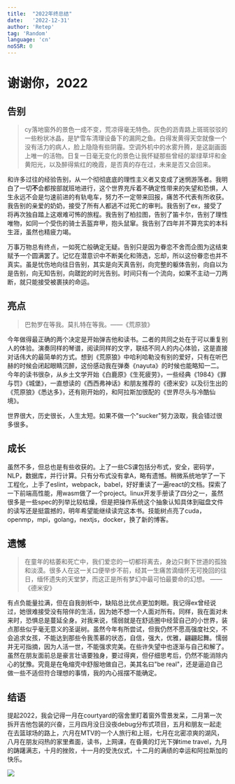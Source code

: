 ```yaml
---
title:  "2022年终总结"
date:   '2022-12-31'
author: 'Retep' 
tag: 'Random'
language: 'cn'
noSSR: 0
---
```


# 谢谢你，2022

## 告别

> cy落地窗外的景色一成不变，荒凉得毫无特色。灰色的沥青路上斑斑驳驳的一些粉状冰晶，是铲雪车清理设备下的漏网之鱼。白得发黄得天空就像一个没有活力的病人，脸上隐隐有些阴霾。空调外机中的水雾升腾，是这副画面上唯一的活物。日复一日毫无变化的景色让我怀疑那些曾经的翠绿草坪和金黄阳光，以及醉得紫红的晚霞，是否真的存在过，未来是否又会回来。

和许多过往的经验告别，从一个彻彻底底的理性主义者又变成了迷惘游荡者。我明白了一切**不**会都按部就班地进行，这个世界充斥着不确定性带来的失望和恐惧，人生永远不会是匀速前进的有轨电车，努力不一定带来回报，痛苦不代表有所收获。我告别的亲爱的奶奶，接受了所有人都逃不过死亡的审判。我告别了ex，接受了将再次独自踏上这艰难可怖的旅程。我告别了柏拉图，告别了笛卡尔，告别了理性唯物，如同一个受伤的骑士丢盔弃甲，抱头鼠窜。我告别了四年并不算充实的本科生涯，虽然也精疲力竭。

万事万物总有终点，一如死亡般确定无疑。告别只是因为眷恋不舍而企图为这结束赋予一个圆满罢了。记忆在潜意识中不断美化和筛选，忘却，所以这份眷恋也并不真实。虽是忧伤地向往日告别，其实是向天真告别，向完整的躯体告别，向自以为是告别，向无知告别，向蹉跎的时光告别。时间只有一个流向，如果不主动一刀两断，就只能接受被裹挟的命运。


## 亮点

> 巴勃罗在等我。莫扎特在等我。——《荒原狼》

今年做得最正确的两个决定是开始弹吉他和读书。二者的共同之处在于可以重复别人的体验。演奏同样的琴谱，阅读同样的文字，联结不同人的内心体验，这是直接对话伟大的最简单的方式。想到《荒原狼》中哈利哈勒没有别的爱好，只有在听巴赫的时候会闭起眼睛沉醉，这份感动我在弹奏《nayuta》的时候也能略知一二。今年的读书很杂，从乡土文学开始《白鹿原》《生死疲劳》，一些经典《1984》《罪与罚》《城堡》，一直想读的《西西弗神话》和朋友推荐的《德米安》以及衍生出的《荒原狼》《悉达多》，还有刚开始的，和阿拉斯加很配的《世界尽头与冷酷仙境》。

世界很大，历史很长，人生太短。如果不做一个"sucker"努力汲取，我会错过很多很多。

## 成长
虽然不多，但总也是有些收获的。上了一些CS课包括分布式，安全，密码学，NLP，数据库，并行计算。只有分布式没有拿A，略有遗憾。稍微系统地学了一下工程化，上手了eslint，webpack，babel，好好重读了一遍react的文档。探索了一下前端高性能，用wasm做了一个project。linux开发手册读了四分之一，虽然很多是一些spec的列举比较枯燥，但是把操作系统这个抽象认知具体到磁盘文件的读写还是挺震撼的，明年希望能继续读完这本书。技能树点亮了cuda，openmp，mpi，golang，nextjs，docker，换了新的博客。

## 遗憾

>在童年的枯萎和死亡中，我们爱恋的一切都将离去，身边只剩下世道的孤独和淡漠。很多人在这一关口便举步不前，经其一生痛苦滴缅怀无可挽回的往日，缅怀遗失的天堂梦，而这正是所有梦幻中最可怕最要命的幻想。 ——《德米安》

有点负能量拉满，但在自我剖析中，缺陷总比优点更加刺眼。我记得ex曾经说过，她很难接受没有陪伴的生活，因为她不想一个人面对所有。同样，我在面对未来时，恐惧总是蔓延全身。对我来说，懦弱就是在舒适圈中经营自己的小世界，装点那些似乎毫无意义的圣诞树。虽然今年有所尝试，但我仍然不愿高强度社交，不会追求女孩，不能达到那些令我羡慕的状态，自信，强大，优雅，翩翩起舞。懦弱并无可指摘，因为人活一世，不能强求完美。在些许失望中也逐渐与自己和解了。虽然在朋友面前总是豪言壮语要独身，要过得爽，但仔细思考后，仍然不能消除内心的犹豫。究竟是在龟缩壳中舒服地做自己，美其名曰"be real"，还是逼迫自己做一些不适但符合理想的事情，我的内心摇摆不能确定。


## 结语
提起2022，我会记得一月在courtyard的宿舍里盯着窗外雪景发呆，二月第一次拆开吉他包装的兴奋，三月四月没日没夜debug分布式项目，五月和朋友一起走在去篮球场的路上，六月在MTV的一个人旅行和上班，七月在北密凉爽的湖风，八月在朋友闷热的家里煮面，读书，上网课，在昏黄的灯光下弹time travel，九月的踌躇满志，十月的挫败，十一月的受洗仪式，十二月的满绩的幸运和阿拉斯加的快乐。

![](/images/2022-12-31-2022-conclude/new-year-res.JPG)
